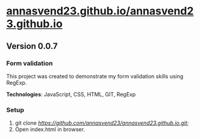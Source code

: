 # [annasvend23.github.io/annasvend23.github.io](https://annasvend23.github.io/annasvend23.github.io/)

## Version 0.0.7

### Form validation

This project was created to demonstrate my form validation skills using RegExp.

**Technologies**: JavaScript, CSS, HTML, GIT, RegExp

### Setup

1. git clone *https://github.com/annasvend23/annasvend23.github.io.git*;
2. Open index.html in browser.
